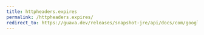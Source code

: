 ```yaml
---
title: httpheaders.expires
permalink: /httpheaders.expires/
redirect_to: https://guava.dev/releases/snapshot-jre/api/docs/com/google/common/net/HttpHeaders.html#EXPIRES
---
```

